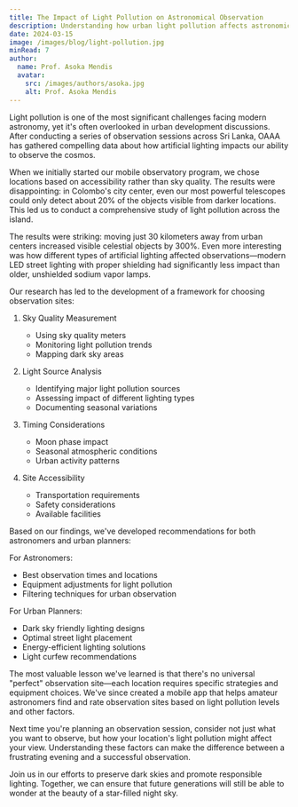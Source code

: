 ```yaml
---
title: The Impact of Light Pollution on Astronomical Observation
description: Understanding how urban light pollution affects astronomical visibility and what we can do to preserve our view of the night sky.
date: 2024-03-15
image: /images/blog/light-pollution.jpg
minRead: 7
author:
  name: Prof. Asoka Mendis
  avatar:
    src: /images/authors/asoka.jpg
    alt: Prof. Asoka Mendis
---
```


Light pollution is one of the most significant challenges facing modern astronomy, yet it's often overlooked in urban development discussions. After conducting a series of observation sessions across Sri Lanka, OAAA has gathered compelling data about how artificial lighting impacts our ability to observe the cosmos.

When we initially started our mobile observatory program, we chose locations based on accessibility rather than sky quality. The results were disappointing: in Colombo's city center, even our most powerful telescopes could only detect about 20% of the objects visible from darker locations. This led us to conduct a comprehensive study of light pollution across the island.

The results were striking: moving just 30 kilometers away from urban centers increased visible celestial objects by 300%. Even more interesting was how different types of artificial lighting affected observations—modern LED street lighting with proper shielding had significantly less impact than older, unshielded sodium vapor lamps.

Our research has led to the development of a framework for choosing observation sites:

1. Sky Quality Measurement
   - Using sky quality meters
   - Monitoring light pollution trends
   - Mapping dark sky areas

2. Light Source Analysis
   - Identifying major light pollution sources
   - Assessing impact of different lighting types
   - Documenting seasonal variations

3. Timing Considerations
   - Moon phase impact
   - Seasonal atmospheric conditions
   - Urban activity patterns

4. Site Accessibility
   - Transportation requirements
   - Safety considerations
   - Available facilities

Based on our findings, we've developed recommendations for both astronomers and urban planners:

For Astronomers:
- Best observation times and locations
- Equipment adjustments for light pollution
- Filtering techniques for urban observation

For Urban Planners:
- Dark sky friendly lighting designs
- Optimal street light placement
- Energy-efficient lighting solutions
- Light curfew recommendations

The most valuable lesson we've learned is that there's no universal "perfect" observation site—each location requires specific strategies and equipment choices. We've since created a mobile app that helps amateur astronomers find and rate observation sites based on light pollution levels and other factors.

Next time you're planning an observation session, consider not just what you want to observe, but how your location's light pollution might affect your view. Understanding these factors can make the difference between a frustrating evening and a successful observation.

Join us in our efforts to preserve dark skies and promote responsible lighting. Together, we can ensure that future generations will still be able to wonder at the beauty of a star-filled night sky.
